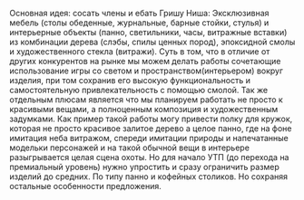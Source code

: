 
Основная идея: сосать члены и ебать Гришу
Ниша: Эксклюзивная мебель (столы обеденные, журнальные, барные стойки, стулья) и интерьерные объекты (панно, светильники, часы, витражные вставки) из комбинации дерева (слэбы, спилы ценных пород), эпоксидной смолы и художественного стекла (витражи). 
Суть в том, что в отличие от других конкурентов на рынке мы можем делать работы сочетающие использование игры со светом и пространством(интерьером) вокруг изделия, при том сохранив его высокую функциональность и самостоятельную привлекательность с помощью смолой.
Так же отдельным плюсам является что мы планируем работать не просто к красивыми вещами, а полноценным композиция и художественным задумками. 
Как пример такой работы могу привести полку для кружок, которая не просто красивое залитое дерево а целое панно, где на фоне имитация неба витражом, спереди имитации природы и напечатанные модельки персонажей и на такой обычной вещи в интерьере разыгрывается целая сцена охоты. 
Но для начало УТП (до перехода на премиальный уровень) нужно упростить и сразу ограничить размер изделий до средних. По типу панно и кофейных столиков. Но сохраняя остальные особенности предложения. 
